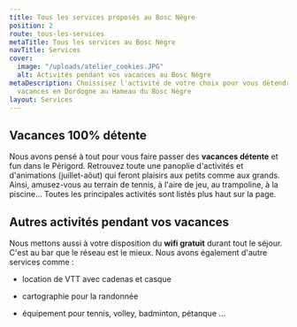 ```yaml
---
title: Tous les services proposés au Bosc Nègre
position: 2
route: tous-les-services
metaTitle: Tous les services au Bosc Nègre
navTitle: Services
cover:
  image: "/uploads/atelier_cookies.JPG"
  alt: Activités pendant vos vacances au Bosc Nègre
metaDescription: Choissisez l'activité de votre choix pour vous détendre pendant vos
  vacances en Dordogne au Hameau du Bosc Nègre
layout: Services
---
```


## Vacances 100% détente

Nous avons pensé à tout pour vous faire passer des **vacances détente** et fun dans le Périgord.
Retrouvez toute une panoplie d'activités et d'animations (juillet-aôut) qui feront plaisirs aux petits comme aux grands. Ainsi, amusez-vous au terrain de tennis, à l'aire de jeu, au trampoline, à la piscine... Toutes les principales activités sont listés plus haut sur la page.

## Autres activités pendant vos vacances

Nous mettons aussi à votre disposition du **wifi gratuit** durant tout le séjour. C'est au bar que le réseau est le mieux.
Nous avons également d'autre services comme :

* location de VTT avec cadenas et casque

* cartographie pour la randonnée

* équipement pour tennis, volley, badminton, pétanque ...
  